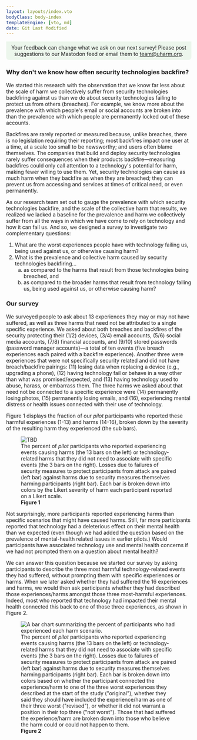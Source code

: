 ```yaml
---
layout: layouts/index.vto
bodyClass: body-index
templateEngine: [vto, md]
date: Git Last Modified
---
```


<div style="display: block; padding: 0.5rem; background-color: rgba(220, 240, 220, 0.5); border-bottom-right-radius: 0.5rem; border-bottom-left-radius: 0.5rem; margin-left: auto; margin-right: auto; text-align: center;">
Your feedback can change what we ask on our next survey! Please post suggestions to our Mastodon feed or email them to <a href="mailto:team@uharm.org">team@uharm.org</a>.
</div>

<h3>Why don't we know how often security technologies backfire?</h3>
We started this research with the observation that we know far less about the scale of harm we collectively suffer from security technologies backfiring against us than we do about security technologies failing to protect us from others (breaches). For example, we know more about the prevalence with which people's email or social accounts are broken into than the prevalence with which people are permanently locked out of these accounts.

Backfires are rarely reported or measured because, unlike breaches, there is no legislation requiring their reporting; most backfires impact one user at a time, at a scale too small to be newsworthy; and users often blame themselves. The companies that build and deploy security technologies rarely suffer consequences when their products backfire—measuring backfires could only call attention to a technology's potential for harm, making fewer willing to use them. Yet, security technologies can cause as much harm when they backfire as when they are breached; they can prevent us from accessing and services at times of critical need, or even permanently.

As our research team set out to gauge the prevalence with which security technologies backfire, and the scale of the collective harm that results, we realized we lacked a baseline for the prevalence and harm we collectively suffer from all the ways in which we have come to rely on technology and how it can fail us. And so, we designed a survey to investigate two complementary questions:

<style>
	ol ol { list-style-type: lower-alpha; } and ol ol ol { list-style-type: lower-roman; }
</style>
<ol>
<li>What are the worst experiences people have with technology failing us, being used against us, or otherwise causing harm?</li>
<li>What is the prevalence and collective harm caused by security technologies backfiring...
		<ol>
		<li>as compared to the harms that result from those technologies being breached, and</li>
		<li>as compared to the broader harms that result from technology failing us, being used against us, or otherwise causing harm?</li>
		</ol>
</li>
</ol>

<h3>Our survey</h3>
We surveyed people to ask about 13 experiences they may or may not have suffered, as well as three harms that need not be attributed to a single specific experience. We asked about both breaches and backfires of the security protecting their (1/2) devices, (3/4) email accounts, (5/6) social media accounts, (7/8) financial accounts, and (9/10) stored passwords (password manager accounts)—a total of ten events (five breach experiences each paired with a backfire experience). Another three were experiences that were not specifically security related and did not have breach/backfire pairings: (11) losing data when replacing a device (e.g., upgrading a phone), (12) having technology fail or behave in a way other than what was promised/expected, and (13) having technology used to abuse, harass, or embarrass them. The three harms we asked about that need not be connected to a specific experience were (14) permanently losing photos, (15) permanently losing emails, and (16), experiencing mental distress or health issues connected with their use of technology.

Figure 1 displays the fraction of our *pilot* participants who reported these harmful experiences (1-13) and harms (14-16), broken down by the severity of the resulting harm they experienced (the sub bars).

<figure>
	<img src="/graphs/pilot11/scenario-harm-likert-percent.svg" alt="TBD"/>
	<figcaption>The percent of <i>pilot</i> participants who reported experiencing events causing harms (the 13 bars on the left) or technology-related harms that they did not need to associate with specific events (the 3 bars on the right). Losses due to failures of security measures to protect participants from attack are paired (left bar) against harms due to security measures themselves harming participants (right bar). Each bar is broken down into colors by the Likert severity of harm each participant reported on a Likert scale.</figcaption><b>Figure 1</b>	
</figure>

Not surprisingly, more participants reported experiencing harms than specific scenarios that might have caused harms. Still, far more participants reported that technology had a deleterious effect on their mental health than we expected (even though we had added the question based on the prevalence of mental-health related issues in earlier pilots.) Would participants have associated technology use and mental health concerns if we had not prompted them on a question about mental health?

We can answer this question because we started our survey by asking participants to describe the three most harmful technology-related events they had suffered, without prompting them with specific experiences or harms. When we later asked whether they had suffered the 16 experiences and harms, we would then ask participants whether they had described those experiences/harms amongst those three most-harmful experiences. Indeed, most who reported that technology had impacted their mental health connected this back to one of those three experiences, as shown in Figure 2.

> 

<figure>
  <img src="/graphs/pilot11/scenario-bar-chart.svg" alt="A bar chart summarizing the percent of participants who had experienced each harm scenario."/>
  <figcaption>The percent of <i>pilot</i> participants who reported experiencing events causing harms (the 13 bars on the left) or technology-related harms that they did not need to associate with specific events (the 3 bars on the right). Losses due to failures of security measures to protect participants from attack are paired (left bar) against harms due to security measures themselves harming participants (right bar). Each bar is broken down into colors based on whether the participant connected the experience/harm to one of the three worst experiences they described at the start of the study ("original"), whether they said they should have included the experience/harm as one of their three worst ("revised"), or whether it did not warrant a position in their top three ("not worst"). Those that had suffered the experience/harm are broken down into those who believe the harm could or could not happen to them.</figcaption><b>Figure 2</b>
</figure>

